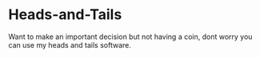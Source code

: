 # Heads-and-Tails
Want to make an important decision but not having a coin, dont worry you can use my heads and tails software.
